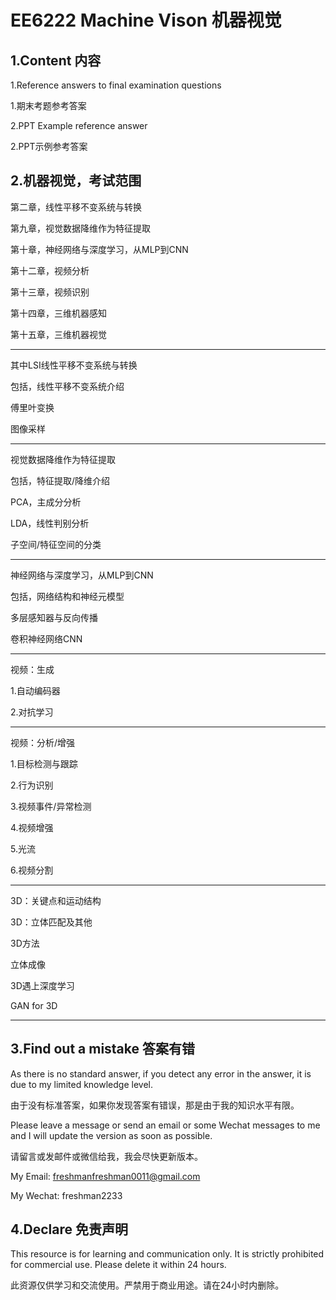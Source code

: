 # EE6222 Machine Vison 机器视觉

## 1.Content 内容

1.Reference answers to final examination questions

1.期末考题参考答案

2.PPT Example reference answer

2.PPT示例参考答案



## 2.机器视觉，考试范围

第二章，线性平移不变系统与转换

第九章，视觉数据降维作为特征提取

第十章，神经网络与深度学习，从MLP到CNN

第十二章，视频分析

第十三章，视频识别

第十四章，三维机器感知

第十五章，三维机器视觉

-------------

其中LSI线性平移不变系统与转换

包括，线性平移不变系统介绍

傅里叶变换

图像采样

------------

视觉数据降维作为特征提取

包括，特征提取/降维介绍

PCA，主成分分析

LDA，线性判别分析

子空间/特征空间的分类

---

神经网络与深度学习，从MLP到CNN

包括，网络结构和神经元模型

多层感知器与反向传播

卷积神经网络CNN

--------------

视频：生成 

1.自动编码器

2.对抗学习

-----------

视频：分析/增强 

1.目标检测与跟踪

2.行为识别  

3.视频事件/异常检测

4.视频增强

5.光流

6.视频分割

----------------

3D：关键点和运动结构

3D：立体匹配及其他

3D方法

立体成像

3D遇上深度学习

GAN for 3D

----------



## 3.Find out a mistake 答案有错

As there is no standard answer, if you detect any error in the answer, it is due to my limited knowledge level. 

由于没有标准答案，如果你发现答案有错误，那是由于我的知识水平有限。

Please leave a message or send an email or some Wechat messages to me and I will update the version as soon as possible. 

请留言或发邮件或微信给我，我会尽快更新版本。

My Email: freshmanfreshman0011@gmail.com

My Wechat: freshman2233

## 4.Declare 免责声明

This resource is for learning and communication only. It is strictly prohibited for commercial use. Please delete it within 24 hours.

此资源仅供学习和交流使用。严禁用于商业用途。请在24小时内删除。
